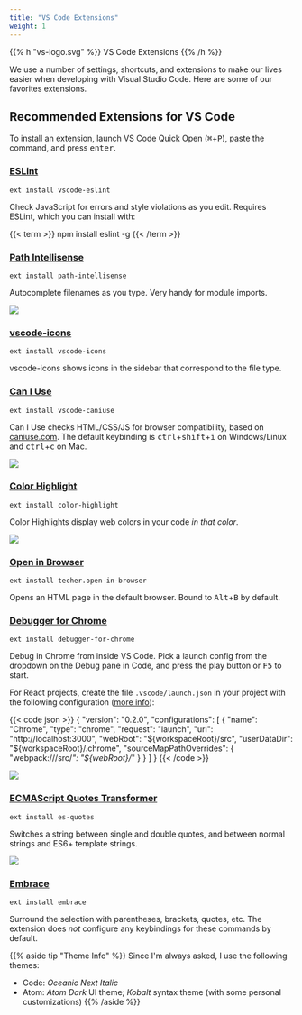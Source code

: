 ```yaml
---
title: "VS Code Extensions"
weight: 1
---
```


{{% h "vs-logo.svg" %}}
VS Code Extensions
{{% /h %}}

We use a number of settings, shortcuts, and extensions to make our lives easier when developing with Visual Studio Code. Here are some of our favorites extensions.

## Recommended Extensions for VS Code

To install an extension, launch VS Code Quick Open (<kbd>⌘</kbd>+<kbd>P</kbd>), paste the command, and press <kbd>enter</kbd>.

### [ESLint](https://marketplace.visualstudio.com/items?itemName=dbaeumer.vscode-eslint)

`ext install vscode-eslint`

Check JavaScript for errors and style violations as you edit. Requires ESLint, which you can install with:

{{< term >}}
npm install eslint -g
{{< /term >}}

### [Path Intellisense](https://marketplace.visualstudio.com/items?itemName=christian-kohler.path-intellisense)

`ext install path-intellisense`

Autocomplete filenames as you type. Very handy for module imports.

<img src="/images/path-intellisense.gif" class='no-margin'>

### [**vscode-icons**](https://marketplace.visualstudio.com/items?itemName=robertohuertasm.vscode-icons)

`ext install vscode-icons`

vscode-icons shows icons in the sidebar that correspond to the file type.

### [**Can I Use**](https://marketplace.visualstudio.com/items?itemName=akamud.vscode-caniuse)

`ext install vscode-caniuse`

Can I Use checks HTML/CSS/JS for browser compatibility, based on [caniuse.com](http://caniuse.com). The default keybinding is <kbd>ctrl</kbd>+<kbd>shift</kbd>+<kbd>i</kbd> on Windows/Linux and <kbd>ctrl</kbd>+<kbd>c</kbd> on Mac.

<img src="/images/caniuse.png" class='no-margin'>

### [**Color Highlight**](https://marketplace.visualstudio.com/items?itemName=naumovs.color-highlight)

`ext install color-highlight`

Color Highlights display web colors in your code _in that color_.

<img src="/images/color-highlight.png" class='no-margin'>

### [Open in Browser](https://marketplace.visualstudio.com/items?itemName=techer.open-in-browser)

`ext install techer.open-in-browser`

Opens an HTML page in the default browser. Bound to <kbd>Alt</kbd>+<kbd>B</kbd> by default.

### [Debugger for Chrome](https://marketplace.visualstudio.com/items?itemName=msjsdiag.debugger-for-chrome)

`ext install debugger-for-chrome`

Debug in Chrome from inside VS Code. Pick a launch config from the dropdown on the Debug pane in Code, and press the play button or <kbd>F5</kbd> to start.

For React projects, create the file `.vscode/launch.json` in your project with the following configuration ([more info](https://medium.com/@auchenberg/live-edit-and-debug-your-react-apps-directly-from-vs-code-without-leaving-the-editor-3da489ed905f)):

{{< code json >}}
{
  "version": "0.2.0",
  "configurations": [
    {
      "name": "Chrome",
      "type": "chrome",
      "request": "launch",
      "url": "http://localhost:3000",
      "webRoot": "${workspaceRoot}/src",
      "userDataDir": "${workspaceRoot}/.chrome",
      "sourceMapPathOverrides": {
          "webpack:///src/*": "${webRoot}/*"
      }
    }
  ]
}
{{< /code >}}

<img src="/images/debugger-react.gif" class='no-margin'>

### [ECMAScript Quotes Transformer](https://marketplace.visualstudio.com/items?itemName=vilicvane.es-quotes)

`ext install es-quotes`

Switches a string between single and double quotes, and between normal strings and ES6+ template strings.

<img src="/images/es-quotes.gif" class='no-margin'>

### [Embrace](https://marketplace.visualstudio.com/items?itemName=mycelo.embrace)

`ext install embrace`

Surround the selection with parentheses, brackets, quotes, etc. The extension does _not_ configure any keybindings for these commands by default.

{{% aside tip "Theme Info" %}}
Since I'm always asked, I use the following themes:

* Code: _Oceanic Next Italic_
* Atom: _Atom Dark_ UI theme; _Kobalt_ syntax theme (with some personal customizations)
{{% /aside %}}

